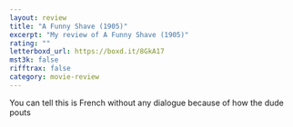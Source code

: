 ```yaml
---
layout: review
title: "A Funny Shave (1905)"
excerpt: "My review of A Funny Shave (1905)"
rating: ""
letterboxd_url: https://boxd.it/8GkA17
mst3k: false
rifftrax: false
category: movie-review
---
```


You can tell this is French without any dialogue because of how the dude pouts
